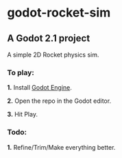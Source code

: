 # godot-rocket-sim
## A Godot 2.1 project

A simple 2D Rocket physics sim.

### To play:
**1.** Install [Godot Engine](https://godotengine.org/).

**2.** Open the repo in the Godot editor.

**3.** Hit Play.

### Todo:
**1.** Refine/Trim/Make everything better.

